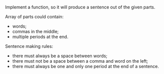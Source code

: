 Implement a function, so it will produce a sentence out of the given parts.

Array of parts could contain:
- words;
- commas in the middle;
- multiple periods at the end.

Sentence making rules:
- there must always be a space between words;
- there must not be a space between a comma and word on the left;
- there must always be one and only one period at the end of a sentence.
